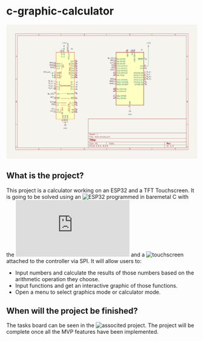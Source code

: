 # c-graphic-calculator

![](assets/project_schematic.png)

## What is the project?

This project is a calculator working on an ESP32 and a TFT Touchscreen.
It is going to be solved using an ![ESP32](https://learn.adafruit.com/adafruit-esp32-s3-feather/overview)
programmed in baremetal C with the ![ESP-IDF Library](https://docs.espressif.com/projects/esp-idf/en/v5.3.1/esp32/api-reference/index.html)
and a ![touchscreen](https://learn.adafruit.com/adafruit-3-5-color-320x480-tft-touchscreen-breakout) attached to the controller via SPI.
It will allow users to:

- Input numbers and calculate the results of those numbers based on the arithmetic operation they choose.
- Input functions and get an interactive graphic of those functions.
- Open a menu to select graphics mode or calculator mode.

## When will the project be finished?

The tasks board can be seen in the ![associted project](https://github.com/users/joelsnz/projects/3).
The project will be complete once all the MVP features have been implemented.
